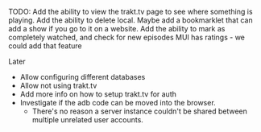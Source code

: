 TODO:
Add the ability to view the trakt.tv page to see where something is playing.
Add the ability to delete local.
Maybe add a bookmarklet that can add a show if you go to it on a website.
Add the ability to mark as completely watched, and check for new episodes
MUI has ratings - we could add that feature

Later
* Allow configuring different databases
* Allow not using trakt.tv
* Add more info on how to setup trakt.tv for auth
* Investigate if the adb code can be moved into the browser. 
    * There's no reason a server instance couldn't be shared between multiple unrelated user accounts.


  